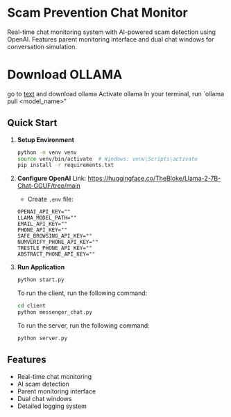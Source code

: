# Scam Prevention Chat Monitor

Real-time chat monitoring system with AI-powered scam detection using OpenAI. Features parent monitoring interface and dual chat windows for conversation simulation.

# Download OLLAMA
go to [text](https://ollama.com/download) and download ollama
Activate ollama
In your terminal, run `ollama pull <model_name>"

## Quick Start

1. **Setup Environment**
   ```bash
   python -m venv venv
   source venv/bin/activate  # Windows: venv\Scripts\activate
   pip install -r requirements.txt
   ```

2. **Configure OpenAI**
   Link: https://huggingface.co/TheBloke/Llama-2-7B-Chat-GGUF/tree/main
   - Create `.env` file:
   ```
   OPENAI_API_KEY=""
   LLAMA_MODEL_PATH=""
   EMAIL_API_KEY=""
   PHONE_API_KEY=""
   SAFE_BROWSING_API_KEY=""
   NUMVERIFY_PHONE_API_KEY=""
   TRESTLE_PHONE_API_KEY=""
   ABSTRACT_PHONE_API_KEY=""
   ```

3. **Run Application**
   ```bash
   python start.py
   ```

   To run the client, run the following command:
   ```bash
   cd client
   python messenger_chat.py
   ```

   To run the server, run the following command:
   ```bash
   python server.py
   ```

## Features
- Real-time chat monitoring
- AI scam detection
- Parent monitoring interface
- Dual chat windows
- Detailed logging system

